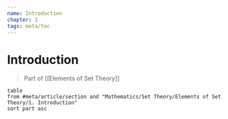 ```yaml
---
name: Introduction
chapter: 1
tags: meta/toc
---
```


# Introduction

> Part of [[Elements of Set Theory]]

```dataview
table 
from #meta/article/section and "Mathematics/Set Theory/Elements of Set Theory/1. Introduction"
sort part asc
```
